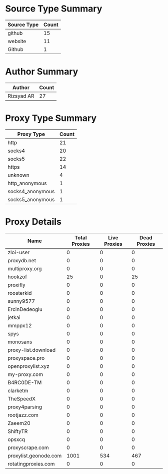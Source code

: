 # Source Type Summary

| Source Type | Count |
|-------------|-------|
| github | 15 |
| website | 11 |
| Github | 1 |


# Author Summary

| Author | Count |
|--------|-------|
| Rizsyad AR | 27 |


# Proxy Type Summary

| Proxy Type | Count |
|------------|-------|
| http | 21 |
| socks4 | 20 |
| socks5 | 22 |
| https | 14 |
| unknown | 4 |
| http_anonymous | 1 |
| socks4_anonymous | 1 |
| socks5_anonymous | 1 |


# Proxy Details

| Name | Total Proxies | Live Proxies | Dead Proxies |
|------|---------------|--------------|---------------|
| zloi-user | 0 | 0 | 0 |
| proxydb.net | 0 | 0 | 0 |
| multiproxy.org | 0 | 0 | 0 |
| hookzof | 25 | 0 | 25 |
| proxifly | 0 | 0 | 0 |
| roosterkid | 0 | 0 | 0 |
| sunny9577 | 0 | 0 | 0 |
| ErcinDedeoglu | 0 | 0 | 0 |
| jetkai | 0 | 0 | 0 |
| mmppx12 | 0 | 0 | 0 |
| spys | 0 | 0 | 0 |
| monosans | 0 | 0 | 0 |
| proxy-list.download | 0 | 0 | 0 |
| proxyspace.pro | 0 | 0 | 0 |
| openproxylist.xyz | 0 | 0 | 0 |
| my-proxy.com | 0 | 0 | 0 |
| B4RC0DE-TM | 0 | 0 | 0 |
| clarketm | 0 | 0 | 0 |
| TheSpeedX | 0 | 0 | 0 |
| proxy4parsing | 0 | 0 | 0 |
| rootjazz.com | 0 | 0 | 0 |
| Zaeem20 | 0 | 0 | 0 |
| ShiftyTR | 0 | 0 | 0 |
| opsxcq | 0 | 0 | 0 |
| proxyscrape.com | 0 | 0 | 0 |
| proxylist.geonode.com | 1001 | 534 | 467 |
| rotatingproxies.com | 0 | 0 | 0 |
